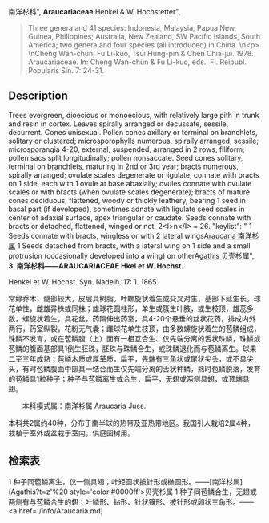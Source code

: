 南洋杉科",
**Araucariaceae** Henkel & W. Hochstetter",

> Three genera and 41 species: Indonesia, Malaysia, Papua New Guinea, Philippines; Australia, New Zealand, SW Pacific Islands, South America; two genera and four species (all introduced) in China.&#x0D;\n&lt;p&gt;&#x0D;\nCheng Wan-chün, Fu Li-kuo, Tsui Hung-pin &amp; Chen Chia-jui. 1978. Araucariaceae. In: Cheng Wan-chün &amp; Fu Li-kuo, eds., Fl. Reipubl. Popularis Sin. 7: 24-31.

## Description
Trees evergreen, dioecious or monoecious, with relatively large pith in trunk and resin in cortex. Leaves spirally arranged or decussate, sessile, decurrent. Cones unisexual. Pollen cones axillary or terminal on branchlets, solitary or clustered; microsporophylls numerous, spirally arranged, sessile; microsporangia 4-20, external, suspended, arranged in 2 rows, filiform; pollen sacs split longitudinally; pollen nonsaccate. Seed cones solitary, terminal on branchlets, maturing in 2nd or 3rd year; bracts numerous, spirally arranged; ovulate scales degenerate or ligulate, connate with bracts on 1 side, each with 1 ovule at base abaxially; ovules connate with ovulate scales or with bracts (when ovulate scales degenerate); bracts of mature cones deciduous, flattened, woody or thickly leathery, bearing 1 seed in basal part (if developed), sometimes adnate with ligulate seed scales in center of adaxial surface, apex triangular or caudate. Seeds connate with bracts or detached, flattened, winged or not. 2&lt;I&gt;n&lt;/I&gt; = 26.
  "keylist": "
1 Seeds connate with bracts, wingless or with 2 lateral wings[Araucaria 南洋杉属](Araucaria.md)
1 Seeds detached from bracts, with a lateral wing on 1 side and a small protrusion (occasionally developed into a wing) on other[Agathis 贝壳杉属",](Agathis.md)
**3. 南洋杉科——ARAUCARIACEAE Hkel et W. Hochst.**

Henkel et W. Hochst. Syn. Nadelh. 17: 1. 1865.

常绿乔木，髓部较大，皮层具树脂。叶螺旋状着生或交叉对生，基部下延生长。球花单性，雌雄异株或同株；雄球花圆柱形，单生或簇生叶腋，或生枝顶，雄蕊多数，螺旋状着生，具花丝，药隔伸出药室，具4-20个悬垂的丝状花药，排成内外两行，药室纵裂，花粉无气囊；雌球花单生枝顶，由多数螺旋状着生的苞鳞组成，珠鳞不发育，或在苞鳞腹（上）面有一相互合生、仅先端分离的舌状珠鳞，珠鳞或苞鳞的腹面基部具1倒生胚珠，胚珠与珠鳞合生，或珠鳞退化而与苞鳞离生。球果二至三年成熟；苞鳞木质或厚革质，扁平，先端有三角状或尾状尖头，或不具尖头，有时苞鳞腹面中部具一结合而生仅先端分离的舌状种鳞，熟时苞鳞脱落，发育的苞鳞具1粒种子；种子与苞鳞离生或合生，扁平，无翅或两侧具翅，或顶端具翅。
<p style='text-indent:28px'>本科模式属：南洋杉属 Araucaria Juss.

本科共2属约40种，分布于南半球的热带及亚热带地区。我国引人栽培2属4种，栽植于室外或盆栽于室内，供庭园树用。

## 检索表

1 种子同苞鳞离生，仅一侧具翅；叶矩圆状披针形或椭圆形。——[南洋杉属](Agathis?t=z'%20 style='color:#0000ff'>贝壳杉属</a>
1 种子同苞鳞合生，无翅或两侧有与苞鳞合生的翅；叶鳞形、钻形、针状镰形、披针形或卵状三角形。——<a href='/info/Araucaria.md)
